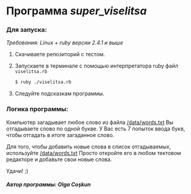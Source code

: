 # Программа *super_viselitsa*

### Для запуска:
*Требования: Linux + ruby версии 2.4.1 и выше*

1. Скачиваете репозиторий с тестом.
2. Запускаете в терминале с помощью интерпретатора ruby файл `viselitsa.rb`
    ```bash
    $ ruby ./viselitsa.rb
    ```

2. Следуйте подсказкам программы.

### Логика программы:
Компьютер загадывает любое слово из файла [/data/words.txt](https://github.com/OlgaCoskun/super_viselitsa/tree/master/data)
Вы отгадываете слово по одной букве. У Вас есть 7 попыток ввода букв, чтобы отгадать в итоге загаданное слово.

Для того, чтобы добавить новые слова в список отгадываемых, используйте [/data/words.txt](https://github.com/OlgaCoskun/super_viselitsa/tree/master/data)
Просто откройте его в любом тектовом редакторе и добавьте свои новые слова.

Удачи! ;)

##### Автор программы: Olga Coşkun

